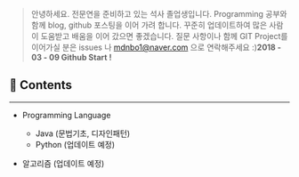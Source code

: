 > 안녕하세요. 전문연을 준비하고 있는 석사 졸업생입니다. Programming 공부와 함께 blog, github 포스팅을 이어 가려 합니다. 꾸준히 업데이트하여 많은 사람이 도움받고 배움을 이어 갔으면 좋겠습니다. 질문 사항이나 함께 GIT Project를 이어가실 분은 issues 나 mdnbo1@naver.com 으로 연락해주세요 :)**2018 - 03 - 09 Github Start !**

:memo: Contents
---------------

---

-	Programming Language

	-	Java (문법기초, 디자인패턴)
	-	Python (업데이트 예정)

-	알고리즘 (업데이트 예정)
